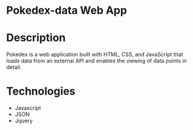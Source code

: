 # Pokedex-data Web App 

# Description

Pokedex is a web application built with HTML, CSS, and JavaScript that loads
data from an external API and enables the viewing of data points in detail.


# Technologies

- Javascript
- JSON
- Jquery


